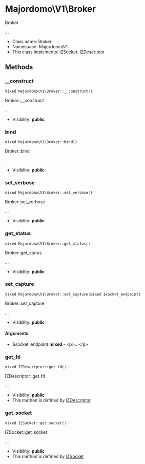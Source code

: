 Majordomo\V1\Broker
===============

Broker

...


* Class name: Broker
* Namespace: Majordomo\V1
* This class implements: [IZSocket](IZSocket.md), [IZDescriptor](IZDescriptor.md)






Methods
-------


### __construct

    mixed Majordomo\V1\Broker::__construct()

Broker::__construct

...

* Visibility: **public**




### bind

    mixed Majordomo\V1\Broker::bind()

Broker::bind

...

* Visibility: **public**




### set_verbose

    mixed Majordomo\V1\Broker::set_verbose()

Broker::set_verbose

...

* Visibility: **public**




### get_status

    mixed Majordomo\V1\Broker::get_status()

Broker::get_status

...

* Visibility: **public**




### set_capture

    mixed Majordomo\V1\Broker::set_capture(mixed $socket_endpoint)

Broker::set_capture

...

* Visibility: **public**


#### Arguments
* $socket_endpoint **mixed** - &lt;p&gt;...&lt;/p&gt;



### get_fd

    mixed IZDescriptor::get_fd()

IZDescriptor::get_fd

...

* Visibility: **public**
* This method is defined by [IZDescriptor](IZDescriptor.md)




### get_socket

    mixed IZSocket::get_socket()

IZSocket::get_socket

...

* Visibility: **public**
* This method is defined by [IZSocket](IZSocket.md)



